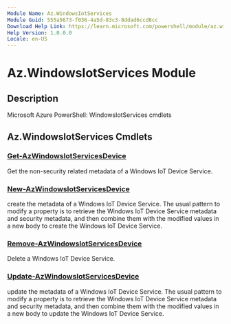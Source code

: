 ```yaml
---
Module Name: Az.WindowsIotServices
Module Guid: 555a5673-f036-4a5d-83c3-8ddad6ccd8cc
Download Help Link: https://learn.microsoft.com/powershell/module/az.windowsiotservices
Help Version: 1.0.0.0
Locale: en-US
---
```


# Az.WindowsIotServices Module
## Description
Microsoft Azure PowerShell: WindowsIotServices cmdlets

## Az.WindowsIotServices Cmdlets
### [Get-AzWindowsIotServicesDevice](Get-AzWindowsIotServicesDevice.md)
Get the non-security related metadata of a Windows IoT Device Service.

### [New-AzWindowsIotServicesDevice](New-AzWindowsIotServicesDevice.md)
create the metadata of a Windows IoT Device Service.
The usual pattern to modify a property is to retrieve the Windows IoT Device Service metadata and security metadata, and then combine them with the modified values in a new body to create the Windows IoT Device Service.

### [Remove-AzWindowsIotServicesDevice](Remove-AzWindowsIotServicesDevice.md)
Delete a Windows IoT Device Service.

### [Update-AzWindowsIotServicesDevice](Update-AzWindowsIotServicesDevice.md)
update the metadata of a Windows IoT Device Service.
The usual pattern to modify a property is to retrieve the Windows IoT Device Service metadata and security metadata, and then combine them with the modified values in a new body to update the Windows IoT Device Service.

